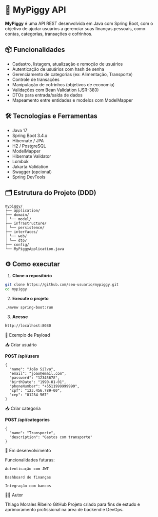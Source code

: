 # 🐷 MyPiggy API

**MyPiggy** é uma API REST desenvolvida em Java com Spring Boot, com o objetivo de ajudar usuários a gerenciar suas finanças pessoais, como contas, categorias, transações e cofrinhos.

## 📦 Funcionalidades

- Cadastro, listagem, atualização e remoção de usuários
- Autenticação de usuários com hash de senha
- Gerenciamento de categorias (ex: Alimentação, Transporte)
- Controle de transações
- Manipulação de cofrinhos (objetivos de economia)
- Validações com Bean Validation (JSR-380)
- DTOs para entrada/saída de dados
- Mapeamento entre entidades e modelos com ModelMapper

## 🛠️ Tecnologias e Ferramentas

- Java 17
- Spring Boot 3.4.x
- Hibernate / JPA
- H2 / PostgreSQL
- ModelMapper
- Hibernate Validator
- Lombok
- Jakarta Validation
- Swagger (opcional)
- Spring DevTools

## 🗂️ Estrutura do Projeto (DDD)

```
mypiggy/
├── application/
├── domain/
│ └── model/
├── infrastructure/
│ └── persistence/
├── interfaces/
│ └── web/
│ └── dto/
├── config/
└── MyPiggyApplication.java
```


## ⚙️ Como executar

1. **Clone o repositório**

```bash
git clone https://github.com/seu-usuario/mypiggy.git
cd mypiggy
```

2. **Execute o projeto**

```bash
./mvnw spring-boot:run
```

3. **Acesse**

```bash
http://localhost:8080
```

🧪 Exemplo de Payload

📥 Criar usuário

**POST /api/users**
```
{
  "name": "João Silva",
  "email": "joao@email.com",
  "password": "12345678",
  "birthDate": "1990-01-01",
  "phoneNumber": "+5511999999999",
  "cpf": "123.456.789-00",
  "cep": "01234-567"
}
```

📥 Criar categoria

**POST /api/categories**
```
{
  "name": "Transporte",
  "description": "Gastos com transporte"
}
```

🚧 Em desenvolvimento

Funcionalidades futuras:

    Autenticação com JWT

    Dashboard de finanças

    Integração com bancos

👨‍💻 Autor

Thiago Morales Ribeiro
GitHub
Projeto criado para fins de estudo e aprimoramento profissional na área de backend e DevOps.
